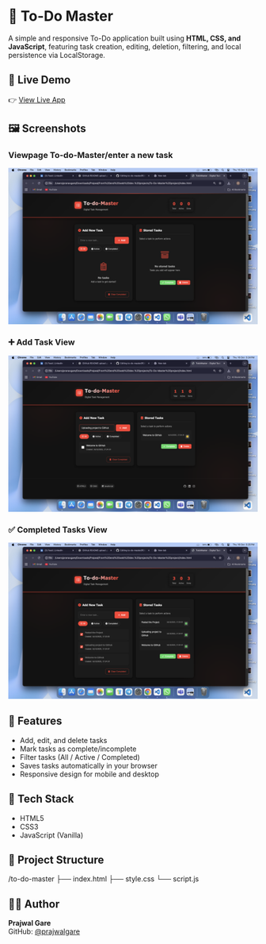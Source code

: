 # 📝 To-Do Master

A simple and responsive To-Do application built using **HTML, CSS, and JavaScript**, featuring task creation, editing, deletion, filtering, and local persistence via LocalStorage.

## 🚀 Live Demo
👉 [View Live App](https://github.com/prajwalgare/to-do-master.git)
## 🖼️ Screenshots

### Viewpage To-do-Master/enter a new task
![App Screenshot](assets/screenshots/screenshot1.png)

### ➕ Add Task View
![Add Task Screenshot](assets/screenshots/screenshot2.png)

### ✅ Completed Tasks View
![Completed Tasks Screenshot](assets/screenshots/screenshot3.png)


## 🔧 Features
- Add, edit, and delete tasks
- Mark tasks as complete/incomplete
- Filter tasks (All / Active / Completed)
- Saves tasks automatically in your browser
- Responsive design for mobile and desktop

## 🧰 Tech Stack
- HTML5
- CSS3
- JavaScript (Vanilla)

## 📂 Project Structure
/to-do-master
├── index.html
├── style.css
└── script.js


## 🧑‍💻 Author
**Prajwal Gare**  
GitHub: [@prajwalgare](https://github.com/prajwalgare)
